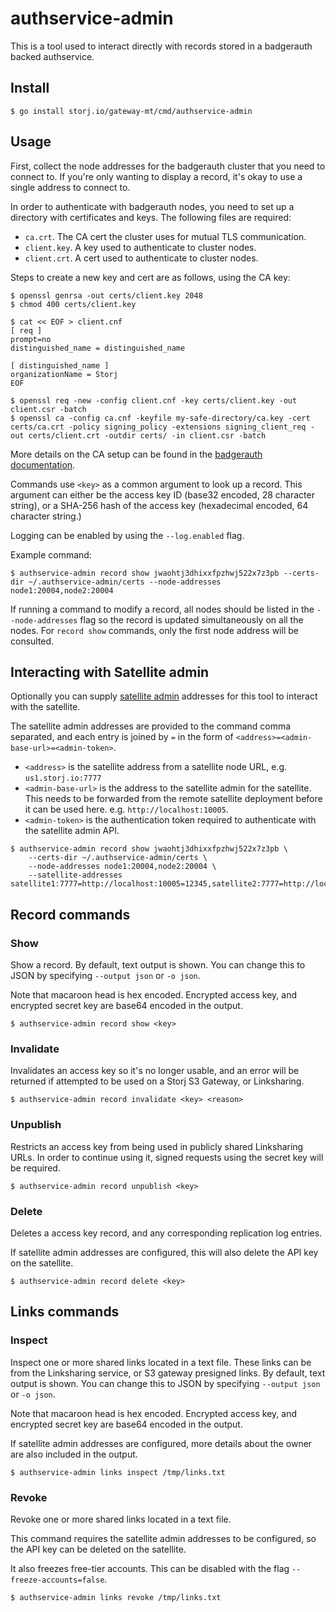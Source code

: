 # authservice-admin

This is a tool used to interact directly with records stored in a badgerauth backed authservice.

## Install

```console
$ go install storj.io/gateway-mt/cmd/authservice-admin
```

## Usage

First, collect the node addresses for the badgerauth cluster that you need to connect to. If you're only wanting to display a record, it's okay to use a single address to connect to.

In order to authenticate with badgerauth nodes, you need to set up a directory with certificates and keys. The following files are required:

* `ca.crt`. The CA cert the cluster uses for mutual TLS communication.
* `client.key`. A key used to authenticate to cluster nodes.
* `client.crt`. A cert used to authenticate to cluster nodes.

Steps to create a new key and cert are as follows, using the CA key:

```console
$ openssl genrsa -out certs/client.key 2048
$ chmod 400 certs/client.key

$ cat << EOF > client.cnf
[ req ]
prompt=no
distinguished_name = distinguished_name

[ distinguished_name ]
organizationName = Storj
EOF

$ openssl req -new -config client.cnf -key certs/client.key -out client.csr -batch
$ openssl ca -config ca.cnf -keyfile my-safe-directory/ca.key -cert certs/ca.crt -policy signing_policy -extensions signing_client_req -out certs/client.crt -outdir certs/ -in client.csr -batch
```

More details on the CA setup can be found in the [badgerauth documentation](../../pkg/auth/badgerauth/README.md).

Commands use `<key>` as a common argument to look up a record. This argument can either be the access key ID (base32 encoded, 28 character string), or a SHA-256 hash of the access key (hexadecimal encoded, 64 character string.)

Logging can be enabled by using the `--log.enabled` flag.

Example command:

```console
$ authservice-admin record show jwaohtj3dhixxfpzhwj522x7z3pb --certs-dir ~/.authservice-admin/certs --node-addresses node1:20004,node2:20004
```

If running a command to modify a record, all nodes should be listed in the `--node-addresses` flag so the record is updated simultaneously on all the nodes. For `record show` commands, only the first node address will be consulted.

## Interacting with Satellite admin

Optionally you can supply [satellite admin](https://github.com/storj/storj/tree/main/satellite/admin) addresses for this tool to interact with the satellite.

The satellite admin addresses are provided to the command comma separated, and each entry is joined by `=` in the form of `<address>=<admin-base-url>=<admin-token>`.

* `<address>` is the satellite address from a satellite node URL, e.g. `us1.storj.io:7777`
* `<admin-base-url>` is the address to the satellite admin for the satellite. This needs to be forwarded from the remote satellite deployment before it can be used here. e.g. `http://localhost:10005`.
* `<admin-token>` is the authentication token required to authenticate with the satellite admin API.

```console
$ authservice-admin record show jwaohtj3dhixxfpzhwj522x7z3pb \
	--certs-dir ~/.authservice-admin/certs \
	--node-addresses node1:20004,node2:20004 \
	--satellite-addresses satellite1:7777=http://localhost:10005=12345,satellite2:7777=http://localhost:10006=45678"
```

## Record commands

### Show

Show a record. By default, text output is shown. You can change this to JSON by specifying `--output json` or `-o json`.

Note that macaroon head is hex encoded. Encrypted access key, and encrypted secret key are base64 encoded in the output.

```console
$ authservice-admin record show <key>
```

### Invalidate

Invalidates an access key so it's no longer usable, and an error will be returned if attempted to be used on a Storj S3 Gateway, or Linksharing.

```console
$ authservice-admin record invalidate <key> <reason>
```

### Unpublish

Restricts an access key from being used in publicly shared Linksharing URLs. In order to continue using it, signed requests using the secret key will be required.

```console
$ authservice-admin record unpublish <key>
```

### Delete

Deletes a access key record, and any corresponding replication log entries.

If satellite admin addresses are configured, this will also delete the API key on the satellite.

```console
$ authservice-admin record delete <key>
```

## Links commands

### Inspect

Inspect one or more shared links located in a text file. These links can be from the Linksharing service, or S3 gateway presigned links. By default, text output is shown. You can change this to JSON by specifying `--output json` or `-o json`.

Note that macaroon head is hex encoded. Encrypted access key, and encrypted secret key are base64 encoded in the output.

If satellite admin addresses are configured, more details about the owner are also included in the output.

```console
$ authservice-admin links inspect /tmp/links.txt
```

### Revoke

Revoke one or more shared links located in a text file.

This command requires the satellite admin addresses to be configured, so the API key can be deleted on the satellite.

It also freezes free-tier accounts. This can be disabled with the flag `--freeze-accounts=false`.

```console
$ authservice-admin links revoke /tmp/links.txt
```
